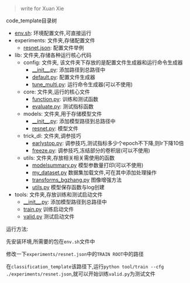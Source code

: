 > write for Xuan Xie

code_template目录树

- <u>env.sh</u>: 环境配置文件,可直接运行
- experiments: 文件夹,存储配置文件
  - <u>resnet.json</u>: 配置文件举例
- lib: 文件夹,存储各种运行核心代码
  - config: 文件夹, 该文件夹下存放的是配置文件生成器和运行命令生成器
    - <u>\_\_init\_\_.py</u>: 添加路径到总路径中
    - <u>default.py</u>: 配置文件生成器
    - <u>tune_multi.py</u>: 运行命令生成器(可以不使用)
  - core: 文件夹,运行的核心文件
    - <u>function.py</u>: 训练和测试函数
    - <u>evaluate.py</u>: 测试指标函数
  - models: 文件夹,用于存储模型文件
    - <u>\_\_init\_\_.py</u>: 添加模型路径到总路径中
    - <u>resnet.py</u>: 模型文件
  - trick_dl: 文件夹,调参技巧
    - <u>earlystop.py</u>: 调参技巧,测试指标多少个epoch不下降,则lr下降10倍
    - <u>freeze.py</u>: 调参技巧,冻结部分的卷积层(可以不使用)
  - utils: 文件夹,存放相关相关需使用的函数
    - <u>modelsummary.py</u> 模型参数量打印(可以不使用)
    - <u>my_dataset.py</u> 数据集加载文件,可在其中添加处理操作
    - <u>transforms_bgzhang.py</u> 图像增强方法
    - <u>utils.py</u> 模型保存函数与log创建
- tools: 文件夹,存放训练和测试启动文件
  - <u>\_\_init\_\_.py</u>: 添加模型路径到总路径中
  - <u>train.py</u> 训练启动文件
  - <u>valid.py</u> 测试启动文件

运行方法:

先安装环境,所需要的包在`env.sh`文件中

修改一下`experiments/resnet.json`中的`TRAIN ROOT`中的路径

在`classification_template`该路径下,运行`python tool/train --cfg ./experiments/resnet.json`,就可以开始训练`valid.py`为测试文件